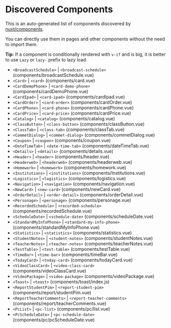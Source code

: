 # Discovered Components

This is an auto-generated list of components discovered by [nuxt/components](https://github.com/nuxt/components).

You can directly use them in pages and other components without the need to import them.

**Tip:** If a component is conditionally rendered with `v-if` and is big, it is better to use `Lazy` or `lazy-` prefix to lazy load.

- `<BroadcastSchedule>` | `<broadcast-schedule>` (components/broadcastSchedule.vue)
- `<Card>` | `<card>` (components/card.vue)
- `<CardDemoPhone>` | `<card-demo-phone>` (components/cardDemoPhone.vue)
- `<CardIpad>` | `<card-ipad>` (components/cardIpad.vue)
- `<CardOrder>` | `<card-order>` (components/cardOrder.vue)
- `<CardPhone>` | `<card-phone>` (components/cardPhone.vue)
- `<CardPrice>` | `<card-price>` (components/cardPrice.vue)
- `<Catalog>` | `<catalog>` (components/catalog.vue)
- `<ClassButton>` | `<class-button>` (components/classButton.vue)
- `<ClassTab>` | `<class-tab>` (components/classTab.vue)
- `<CommetDialog>` | `<commet-dialog>` (components/commetDialog.vue)
- `<Coupon>` | `<coupon>` (components/coupon.vue)
- `<DateTimeTab>` | `<date-time-tab>` (components/dateTimeTab.vue)
- `<Details>` | `<details>` (components/details.vue)
- `<Header>` | `<header>` (components/header.vue)
- `<Headerweb>` | `<headerweb>` (components/headerweb.vue)
- `<Homework>` | `<homework>` (components/homework.vue)
- `<Institutions>` | `<institutions>` (components/Institutions.vue)
- `<Logistics>` | `<logistics>` (components/logistics.vue)
- `<Navigation>` | `<navigation>` (components/navigation.vue)
- `<NewCard>` | `<new-card>` (components/newCard.vue)
- `<OrderDetail>` | `<order-detail>` (components/orderDetail.vue)
- `<Personage>` | `<personage>` (components/personage.vue)
- `<RecordedSchedule>` | `<recorded-schedule>` (components/recordedSchedule.vue)
- `<ScheduleDate>` | `<schedule-date>` (components/scheduleDate.vue)
- `<StandardMyInfoPhone>` | `<standard-my-info-phone>` (components/standardMyInfoPhone.vue)
- `<Statistics>` | `<statistics>` (components/statistics.vue)
- `<StudentNotes>` | `<student-notes>` (components/studentNotes.vue)
- `<TeacherNotes>` | `<teacher-notes>` (components/teacherNotes.vue)
- `<TestTable>` | `<test-table>` (components/testTable.vue)
- `<TimeBar>` | `<time-bar>` (components/timeBar.vue)
- `<TodayCard>` | `<today-card>` (components/todayCard.vue)
- `<VideoClassCard>` | `<video-class-card>` (components/videoClassCard.vue)
- `<VideoPackage>` | `<video-package>` (components/videoPackage.vue)
- `<Toast>` | `<toast>` (components/toast/index.js)
- `<ReportStudentPim>` | `<report-student-pim>` (components/report/studentPim.vue)
- `<ReportTeacherComments>` | `<report-teacher-comments>` (components/report/teacherComments.vue)
- `<PcList>` | `<pc-list>` (components/pc/list.vue)
- `<PcScheduleDate>` | `<pc-schedule-date>` (components/pc/pcScheduleDate.vue)
